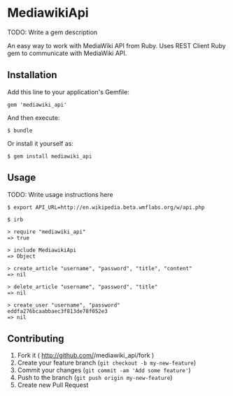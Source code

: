 # MediawikiApi

TODO: Write a gem description

An easy way to work with MediaWiki API from Ruby. Uses REST Client Ruby gem to communicate with MediaWiki API.

## Installation

Add this line to your application's Gemfile:

    gem 'mediawiki_api'

And then execute:

    $ bundle

Or install it yourself as:

    $ gem install mediawiki_api

## Usage

TODO: Write usage instructions here

    $ export API_URL=http://en.wikipedia.beta.wmflabs.org/w/api.php

    $ irb

    > require "mediawiki_api"
    => true

    > include MediawikiApi
    => Object

    > create_article "username", "password", "title", "content"
    => nil

    > delete_article "username", "password", "title"
    => nil

    > create_user "username", "password"
    eddfa276bcaabbaec3f813de78f052e3
    => nil

## Contributing

1. Fork it ( http://github.com/<my-github-username>/mediawiki_api/fork )
2. Create your feature branch (`git checkout -b my-new-feature`)
3. Commit your changes (`git commit -am 'Add some feature'`)
4. Push to the branch (`git push origin my-new-feature`)
5. Create new Pull Request
